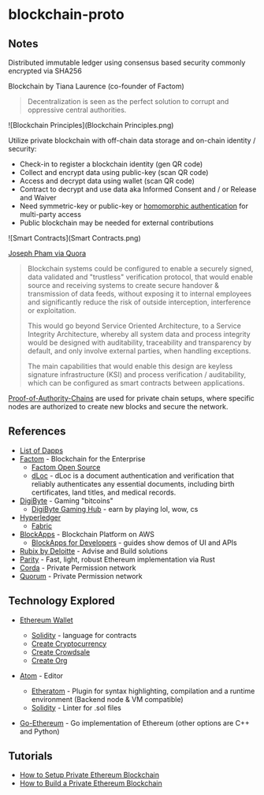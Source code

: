 # blockchain-proto

## Notes
Distributed immutable ledger using consensus based security commonly encrypted via SHA256

Blockchain by Tiana Laurence (co-founder of Factom)
> Decentralization is seen as the perfect solution to corrupt and oppressive central authorities.

![Blockchain Principles](Blockchain Principles.png)

Utilize private blockchain with off-chain data storage and on-chain identity / security:
* Check-in to register a blockchain identity (gen QR code)
* Collect and encrypt data using public-key (scan QR code)
* Access and decrypt data using wallet (scan QR code)
* Contract to decrypt and use data aka Informed Consent and / or Release and Waiver
* Need symmetric-key or public-key or [homomorphic authentication](https://www.infoq.com/articles/cloud-data-auditing) for multi-party access
* Public blockchain may be needed for external contributions

![Smart Contracts](Smart Contracts.png)

[Joseph Pham via Quora](https://www.quora.com/How-will-Enterprise-Blockchain-change-the-way-future-enterprise-applications-are-architected)
> Blockchain systems could be configured to enable a securely signed, data validated and "trustless" verification protocol, that would enable source and receiving systems to create secure handover & transmission of data feeds, without exposing it to internal employees and significantly reduce the risk of outside interception, interference or exploitation.
>
> This would go beyond Service Oriented Architecture, to a Service Integrity Architecture, whereby all system data and process integrity would be designed with auditability, traceability and transparency by default, and only involve external parties, when handling exceptions.
>
> The main capabilities that would enable this design are keyless signature infrastructure (KSI) and process verification / auditability, which can be configured as smart contracts between applications.

[Proof-of-Authority-Chains](https://github.com/paritytech/parity/wiki/Proof-of-Authority-Chains) are used for private chain setups, where specific nodes are authorized to create new blocks and secure the network.

## References
* [List of Dapps](https://dapps.ethercasts.com/)
* [Factom](https://www.factom.com/) - Blockchain for the Enterprise
  * [Factom Open Source](https://github.com/FactomProject/factomd)
  * [dLoc](https://www.factom.com/products/dloc) - dLoc is a document authentication and verification that reliably authenticates any essential documents, including birth certificates, land titles, and medical records.
* [DigiByte](https://digibyte.co/) - Gaming "bitcoins"
  * [DigiByte Gaming Hub](http://www.digibytegaminghub.com/) - earn by playing lol, wow, cs
* [Hyperledger](https://www.hyperledger.org/)
  * [Fabric](http://hyperledger-fabric.readthedocs.io/en/latest/prereqs.html)
* [BlockApps](http://blockapps.net/) - Blockchain Platform on AWS
  * [BlockApps for Developers](http://developers.blockapps.net/) - guides show demos of UI and APIs
* [Rubix by Deloitte](http://rubixbydeloitte.com/) - Advise and Build solutions
* [Parity](https://github.com/paritytech/parity) - Fast, light, robust Ethereum implementation via Rust
* [Corda](https://github.com/corda/corda) - Private Permission network
* [Quorum](https://github.com/jpmorganchase/quorum) - Private Permission network

## Technology Explored
* [Ethereum Wallet](https://www.ethereum.org/)
  * [Solidity](https://solidity.readthedocs.io/en/develop/index.html) - language for contracts
  * [Create Cryptocurrency](https://www.ethereum.org/token)
  * [Create Crowdsale](https://www.ethereum.org/crowdsale)
  * [Create Org](https://www.ethereum.org/dao)

* [Atom](https://atom.io/) - Editor
  * [Etheratom](https://github.com/0mkara/etheratom) - Plugin for syntax highlighting, compilation and a runtime environment (Backend node & VM compatible)
  * [Solidity](https://atom.io/packages/linter-solidity) - Linter for .sol files

* [Go-Ethereum](https://github.com/ethereum/go-ethereum/) - Go implementation of Ethereum (other options are C++ and Python)

## Tutorials
* [How to Setup Private Ethereum Blockchain](https://medium.com/blockchain-education-network/use-geth-to-setup-your-own-private-ethereum-blockchain-86f1200e6d40)
* [How to Build a Private Ethereum Blockchain](https://media.consensys.net/how-to-build-a-private-ethereum-blockchain-fbf3904f337)
